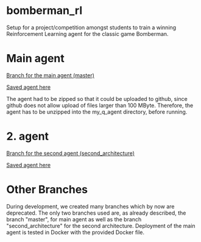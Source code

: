 # bomberman_rl
Setup for a project/competition amongst students to train a winning Reinforcement Learning agent for the classic game Bomberman.

# Main agent
[Branch for the main agent (master)](https://github.com/YannEbling/bomberman_rl/tree/master/)

[Saved agent here](https://github.com/YannEbling/bomberman_rl/tree/master/agent_code/my_q_agent)

The agent had to be zipped so that it could be uploaded to github, since github does not allow upload of files larger than 100 MByte.
Therefore, the agent has to be unzipped into the my_q_agent directory, before running. 

# 2. agent
[Branch for the second agent (second_architecture)](https://github.com/YannEbling/bomberman_rl/tree/second_architecture/)

[Saved agent here](https://github.com/YannEbling/bomberman_rl/tree/second_architecture/agent_code/my_q_agent)

# Other Branches
During development, we created many branches which by now are deprecated. The only two branches used are, as already described, the branch "master", for main agent
as well as the branch "second_architecture" for the second architecture. Deployment of the main agent is tested in Docker with the provided Docker file.
